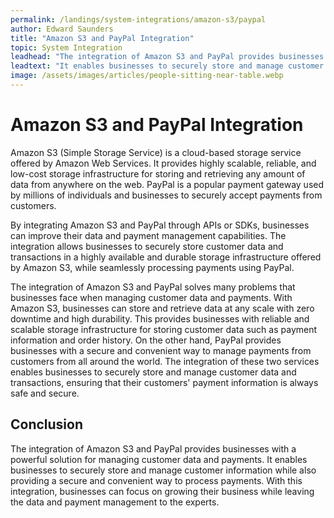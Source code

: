 ```yaml
---
permalink: /landings/system-integrations/amazon-s3/paypal
author: Edward Saunders
title: "Amazon S3 and PayPal Integration"
topic: System Integration
leadhead: "The integration of Amazon S3 and PayPal provides businesses with a powerful solution for managing customer data and payments"
leadtext: "It enables businesses to securely store and manage customer information while also providing a secure and convenient way to process payments. With this integration, businesses can focus on growing their business while leaving the data and payment management to the experts."
image: /assets/images/articles/people-sitting-near-table.webp
---
```

<div class="arttext">	<h1>Amazon S3 and PayPal Integration</h1>
	<p>Amazon S3 (Simple Storage Service) is a cloud-based storage service offered by Amazon Web Services. It provides highly scalable, reliable, and low-cost storage infrastructure for storing and retrieving any amount of data from anywhere on the web. PayPal is a popular payment gateway used by millions of individuals and businesses to securely accept payments from customers.</p>
	<p>By integrating Amazon S3 and PayPal through APIs or SDKs, businesses can improve their data and payment management capabilities. The integration allows businesses to securely store customer data and transactions in a highly available and durable storage infrastructure offered by Amazon S3, while seamlessly processing payments using PayPal.</p>
	<p>The integration of Amazon S3 and PayPal solves many problems that businesses face when managing customer data and payments. With Amazon S3, businesses can store and retrieve data at any scale with zero downtime and high durability. This provides businesses with reliable and scalable storage infrastructure for storing customer data such as payment information and order history. On the other hand, PayPal provides businesses with a secure and convenient way to manage payments from customers from all around the world. The integration of these two services enables businesses to securely store and manage customer data and transactions, ensuring that their customers' payment information is always safe and secure.</p>
	<h2>Conclusion</h2>
	<p>The integration of Amazon S3 and PayPal provides businesses with a powerful solution for managing customer data and payments. It enables businesses to securely store and manage customer information while also providing a secure and convenient way to process payments. With this integration, businesses can focus on growing their business while leaving the data and payment management to the experts.</p>
</div>